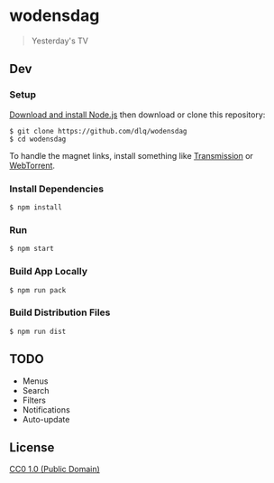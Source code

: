 # wodensdag

> Yesterday's TV

## Dev

### Setup

[Download and install Node.js](https://nodejs.org/en/download/)
then download or clone this repository:
```
$ git clone https://github.com/dlq/wodensdag
$ cd wodensdag
```

To handle the magnet links, install something like
[Transmission](https://transmissionbt.com) or
[WebTorrent](https://webtorrent.io/desktop/).

### Install Dependencies

```
$ npm install
```

### Run

```
$ npm start
```

### Build App Locally

```
$ npm run pack
```

### Build Distribution Files

```
$ npm run dist
```

## TODO

* Menus
* Search
* Filters
* Notifications
* Auto-update

## License

[CC0 1.0 (Public Domain)](LICENSE.md)
